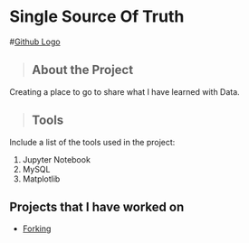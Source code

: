 # Single Source Of Truth

#[Github Logo](https://github.githubassets.com/images/modules/logos_page/Octocat.png "Github logo - markdown")

<a class="anchor" id="about the project"></a>
>## About the Project
Creating a place to go to share what I have learned with Data.
<a class="anchor" id="tools"></a>

>## Tools
Include a list of the tools used in the project:
1. Jupyter Notebook
2. MySQL
3. Matplotlib


## Projects that I have worked on
* [Forking](https://singlesourceoftruth.github.io/Spoon-Knife/)
  
